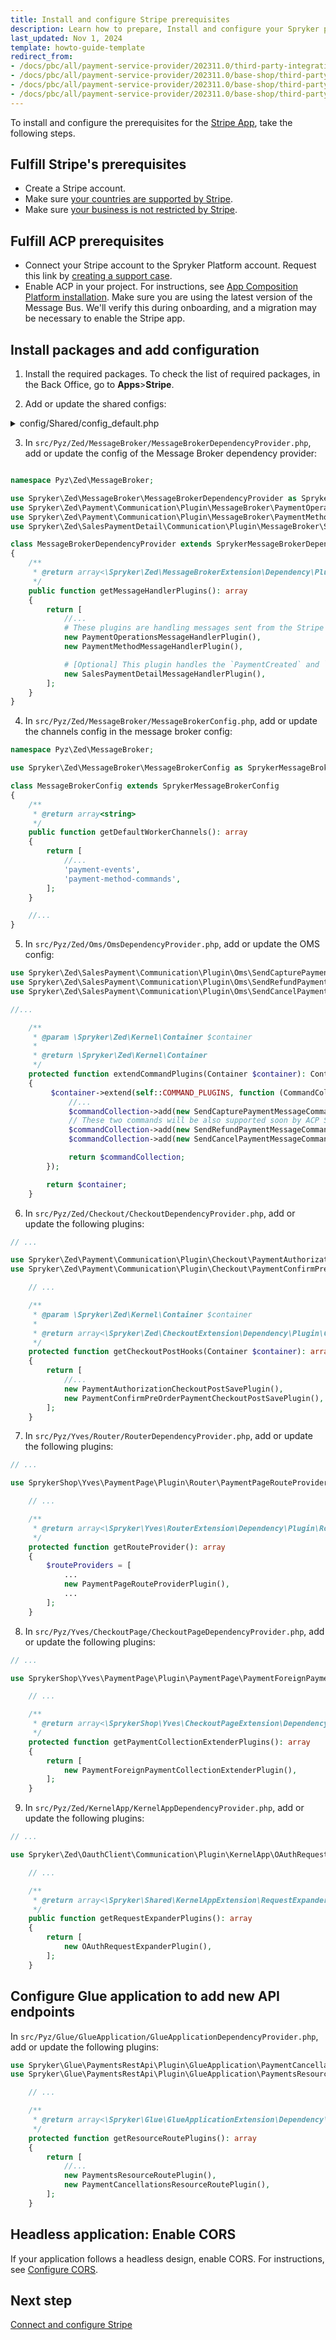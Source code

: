 ```yaml
---
title: Install and configure Stripe prerequisites
description: Learn how to prepare, Install and configure your Spryker projects for Stripe using the App Composition Platform.
last_updated: Nov 1, 2024
template: howto-guide-template
redirect_from:
- /docs/pbc/all/payment-service-provider/202311.0/third-party-integrations/stripe/install-stripe.html
- /docs/pbc/all/payment-service-provider/202311.0/base-shop/third-party-integrations/stripe/install-stripe.html
- /docs/pbc/all/payment-service-provider/202311.0/base-shop/third-party-integrations/stripe/integrate-stripe.html
- /docs/pbc/all/payment-service-provider/202311.0/base-shop/third-party-integrations/stripe/sccos-prerequisites-for-the-stripe-app.html
---
```


To install and configure the prerequisites for the [Stripe App](/docs/pbc/all/payment-service-provider/{{page.version}}/base-shop/third-party-integrations/stripe/stripe.html), take the following steps.


## Fulfill Stripe's prerequisites

* Create a Stripe account.
* Make sure [your countries are supported by Stripe](https://stripe.com/global).
* Make sure [your business is not restricted by Stripe](https://stripe.com/legal/restricted-businesses).

## Fulfill ACP prerequisites

* Connect your Stripe account to the Spryker Platform account. Request this link by [creating a support case](https://support.spryker.com/s/).
* Enable ACP in your project. For instructions, see [App Composition Platform installation](/docs/acp/user/app-composition-platform-installation.html). Make sure you are using the latest version of the Message Bus. We'll verify this during onboarding, and a migration may be necessary to enable the Stripe app.

## Install packages and add configuration

1. Install the required packages.
    To check the list of required packages, in the Back Office, go to **Apps**>**Stripe**.

2. Add or update the shared configs:

<details>
  <summary>config/Shared/config_default.php</summary>

  ```php
  //...

  use Generated\Shared\Transfer\PaymentCaptureFailedTransfer;
  use Generated\Shared\Transfer\CapturePaymentTransfer;
  use Generated\Shared\Transfer\PaymentCapturedTransfer;
  use Generated\Shared\Transfer\AddPaymentMethodTransfer;
  use Generated\Shared\Transfer\DeletePaymentMethodTransfer;
  use Generated\Shared\Transfer\PaymentAuthorizationFailedTransfer;
  use Generated\Shared\Transfer\PaymentAuthorizedTransfer;
  use Spryker\Shared\MessageBroker\MessageBrokerConstants;
  use Spryker\Shared\KernelApp\KernelAppConstants;
  use Spryker\Shared\OauthClient\OauthClientConstants;
  use Spryker\Shared\Oms\OmsConstants;
  use Spryker\Shared\Payment\PaymentConstants;
  use Spryker\Shared\Sales\SalesConstants;
  use Spryker\Zed\MessageBrokerAws\MessageBrokerAwsConfig;
  use Spryker\Zed\Oms\OmsConfig;
  use Spryker\Zed\Payment\PaymentConfig;

  //...
  $config[PaymentConstants::TENANT_IDENTIFIER] = getenv('SPRYKER_TENANT_IDENTIFIER') ?: '';
  $config[KernelAppConstants::TENANT_IDENTIFIER] = getenv('SPRYKER_TENANT_IDENTIFIER') ?: '';

  $config[OauthClientConstants::OAUTH_PROVIDER_NAME_FOR_ACP] = OauthAuth0Config::PROVIDER_NAME;
  $config[OauthClientConstants::OAUTH_GRANT_TYPE_FOR_ACP] = OauthAuth0Config::GRANT_TYPE_CLIENT_CREDENTIALS;
  $config[OauthClientConstants::OAUTH_OPTION_AUDIENCE_FOR_ACP] = 'aop-app'

  $config[OmsConstants::PROCESS_LOCATION] = [
      //...
      OmsConfig::DEFAULT_PROCESS_LOCATION,
      APPLICATION_ROOT_DIR . '/vendor/spryker/sales-payment/config/Zed/Oms', # this line must be added if you use unmodified ForeignPaymentStateMachine01.xml
  ];
  $config[OmsConstants::ACTIVE_PROCESSES] = [
      //...
      'ForeignPaymentB2CStateMachine01', # this line must be added or add your modified version of this OMS
  ];
  $config[SalesConstants::PAYMENT_METHOD_STATEMACHINE_MAPPING] = [
      //...
      PaymentConfig::PAYMENT_FOREIGN_PROVIDER => 'ForeignPaymentB2CStateMachine01', # this line must be added or add your modified version of this OMS
  ];

  $config[MessageBrokerConstants::MESSAGE_TO_CHANNEL_MAP] = [
      //...
      AddPaymentMethodTransfer::class => 'payment-method-commands',
      UpdatePaymentMethodTransfer::class => 'payment-method-commands'
      DeletePaymentMethodTransfer::class => 'payment-method-commands',
      CancelPaymentTransfer::class => 'payment-commands',
      CapturePaymentTransfer::class => 'payment-commands',
      RefundPaymentTransfer::class => 'payment-commands',
      PaymentAuthorizedTransfer::class => 'payment-events',
      PaymentAuthorizationFailedTransfer::class => 'payment-events',
      PaymentCapturedTransfer::class => 'payment-events',
      PaymentCaptureFailedTransfer::class => 'payment-events',
      PaymentRefundedTransfer::class => 'payment-events',
      PaymentRefundFailedTransfer::class => 'payment-events',
      PaymentCanceledTransfer::class => 'payment-events',
      PaymentCancellationFailedTransfer::class => 'payment-events',

      # [Optional] This message can be received from your project when you want to use details of the Stripe App used payment.
      PaymentCreatedTransfer::class => 'payment-events',
      PaymentUpdatedTransfer::class => 'payment-events'
  ];

  $config[MessageBrokerConstants::CHANNEL_TO_RECEIVER_TRANSPORT_MAP] = [
      //...
      'payment-method-commands' => MessageBrokerAwsConfig::HTTP_CHANNEL_TRANSPORT,
      'payment-events' => MessageBrokerAwsConfig::HTTP_CHANNEL_TRANSPORT,
  ];

  $config[MessageBrokerConstants::CHANNEL_TO_SENDER_TRANSPORT_MAP] = [
      //...
      'payment-commands' => MessageBrokerAwsConfig::HTTP_CHANNEL_TRANSPORT,
  ];

  ```

</details>

3. In `src/Pyz/Zed/MessageBroker/MessageBrokerDependencyProvider.php`, add or update the config of the Message Broker dependency provider:

```php

namespace Pyz\Zed\MessageBroker;

use Spryker\Zed\MessageBroker\MessageBrokerDependencyProvider as SprykerMessageBrokerDependencyProvider;
use Spryker\Zed\Payment\Communication\Plugin\MessageBroker\PaymentOperationsMessageHandlerPlugin;
use Spryker\Zed\Payment\Communication\Plugin\MessageBroker\PaymentMethodMessageHandlerPlugin;
use Spryker\Zed\SalesPaymentDetail\Communication\Plugin\MessageBroker\SalesPaymentDetailMessageHandlerPlugin;

class MessageBrokerDependencyProvider extends SprykerMessageBrokerDependencyProvider
{
    /**
     * @return array<\Spryker\Zed\MessageBrokerExtension\Dependency\Plugin\MessageHandlerPluginInterface>
     */
    public function getMessageHandlerPlugins(): array
    {
        return [
            //...
            # These plugins are handling messages sent from the Stripe app to your project.
            new PaymentOperationsMessageHandlerPlugin(),
            new PaymentMethodMessageHandlerPlugin(),

            # [Optional] This plugin handles the `PaymentCreated` and `PaymentUpdated` messages sent from the Stripe App.
            new SalesPaymentDetailMessageHandlerPlugin(),
        ];
    }
}

```

4. In `src/Pyz/Zed/MessageBroker/MessageBrokerConfig.php`, add or update the channels config in the message broker config:

```php
namespace Pyz\Zed\MessageBroker;

use Spryker\Zed\MessageBroker\MessageBrokerConfig as SprykerMessageBrokerConfig;

class MessageBrokerConfig extends SprykerMessageBrokerConfig
{
    /**
     * @return array<string>
     */
    public function getDefaultWorkerChannels(): array
    {
        return [
            //...
            'payment-events',
            'payment-method-commands',
        ];
    }

    //...
}
```

5. In `src/Pyz/Zed/Oms/OmsDependencyProvider.php`, add or update the OMS config:


```php
use Spryker\Zed\SalesPayment\Communication\Plugin\Oms\SendCapturePaymentMessageCommandPlugin;
use Spryker\Zed\SalesPayment\Communication\Plugin\Oms\SendRefundPaymentMessageCommandPlugin;
use Spryker\Zed\SalesPayment\Communication\Plugin\Oms\SendCancelPaymentMessageCommandPlugin;

//...

    /**
     * @param \Spryker\Zed\Kernel\Container $container
     *
     * @return \Spryker\Zed\Kernel\Container
     */
    protected function extendCommandPlugins(Container $container): Container
    {
         $container->extend(self::COMMAND_PLUGINS, function (CommandCollectionInterface $commandCollection) {
             //...
             $commandCollection->add(new SendCapturePaymentMessageCommandPlugin(), 'Payment/Capture');
             // These two commands will be also supported soon by ACP Stripe app.
             $commandCollection->add(new SendRefundPaymentMessageCommandPlugin(), 'Payment/Refund');
             $commandCollection->add(new SendCancelPaymentMessageCommandPlugin(), 'Payment/Cancel');

             return $commandCollection;
        });

        return $container;
    }

```

6. In `src/Pyz/Zed/Checkout/CheckoutDependencyProvider.php`, add or update the following plugins:


```php
// ...

use Spryker\Zed\Payment\Communication\Plugin\Checkout\PaymentAuthorizationCheckoutPostSavePlugin;
use Spryker\Zed\Payment\Communication\Plugin\Checkout\PaymentConfirmPreOrderPaymentCheckoutPostSavePlugin;

    // ...

    /**
     * @param \Spryker\Zed\Kernel\Container $container
     *
     * @return array<\Spryker\Zed\CheckoutExtension\Dependency\Plugin\CheckoutPostSaveInterface>
     */
    protected function getCheckoutPostHooks(Container $container): array
    {
        return [
            //...
            new PaymentAuthorizationCheckoutPostSavePlugin(),
            new PaymentConfirmPreOrderPaymentCheckoutPostSavePlugin(),
        ];
    }

```

7. In `src/Pyz/Yves/Router/RouterDependencyProvider.php`, add or update the following plugins:


```php
// ...

use SprykerShop\Yves\PaymentPage\Plugin\Router\PaymentPageRouteProviderPlugin;

    // ...

    /**
     * @return array<\Spryker\Yves\RouterExtension\Dependency\Plugin\RouteProviderPluginInterface>
     */
    protected function getRouteProvider(): array
    {
        $routeProviders = [
            ...
            new PaymentPageRouteProviderPlugin(),
            ...
        ];
    }

```

8. In `src/Pyz/Yves/CheckoutPage/CheckoutPageDependencyProvider.php`, add or update the following plugins:


```php
// ...

use SprykerShop\Yves\PaymentPage\Plugin\PaymentPage\PaymentForeignPaymentCollectionExtenderPlugin;

    // ...

    /**
     * @return array<\SprykerShop\Yves\CheckoutPageExtension\Dependency\Plugin\PaymentCollectionExtenderPluginInterface>
     */
    protected function getPaymentCollectionExtenderPlugins(): array
    {
        return [
            new PaymentForeignPaymentCollectionExtenderPlugin(),
        ];
    }

```

9. In `src/Pyz/Zed/KernelApp/KernelAppDependencyProvider.php`, add or update the following plugins:


```php
// ...

use Spryker\Zed\OauthClient\Communication\Plugin\KernelApp\OAuthRequestExpanderPlugin;

    // ...

    /**
     * @return array<\Spryker\Shared\KernelAppExtension\RequestExpanderPluginInterface>
     */
    public function getRequestExpanderPlugins(): array
    {
        return [
            new OAuthRequestExpanderPlugin(),
        ];
    }

```

## Configure Glue application to add new API endpoints

In `src/Pyz/Glue/GlueApplication/GlueApplicationDependencyProvider.php`, add or update the following plugins:

```php
use Spryker\Glue\PaymentsRestApi\Plugin\GlueApplication\PaymentCancellationsResourceRoutePlugin;
use Spryker\Glue\PaymentsRestApi\Plugin\GlueApplication\PaymentsResourceRoutePlugin;

    // ...

    /**
     * @return array<\Spryker\Glue\GlueApplicationExtension\Dependency\Plugin\ResourceRoutePluginInterface>
     */
    protected function getResourceRoutePlugins(): array
    {
        return [
            //...
            new PaymentsResourceRoutePlugin(),
            new PaymentCancellationsResourceRoutePlugin(),
        ];
    }

```

## Headless application: Enable CORS

If your application follows a headless design, enable CORS. For instructions, see [Configure CORS](/docs/pbc/all/miscellaneous/202404.0/install-and-upgrade/install-glue-api/install-the-spryker-core-glue-api.html#configure-cors).


## Next step

[Connect and configure Stripe](/docs/pbc/all/payment-service-provider/{{page.version}}/base-shop/third-party-integrations/stripe/connect-and-configure-stripe.html)
